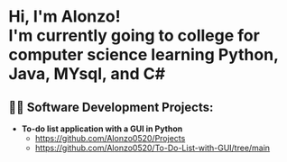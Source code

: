 <h1>Hi, I'm Alonzo! <br/><a>I'm currently going to college for computer science learning Python, Java, MYsql, and C#</a>

<h2>👨‍💻 Software Development Projects:</h2>

- <b>To-do list application with a GUI in Python</b>
  - https://github.com/Alonzo0520/Projects
  - https://github.com/Alonzo0520/To-Do-List-with-GUI/tree/main
